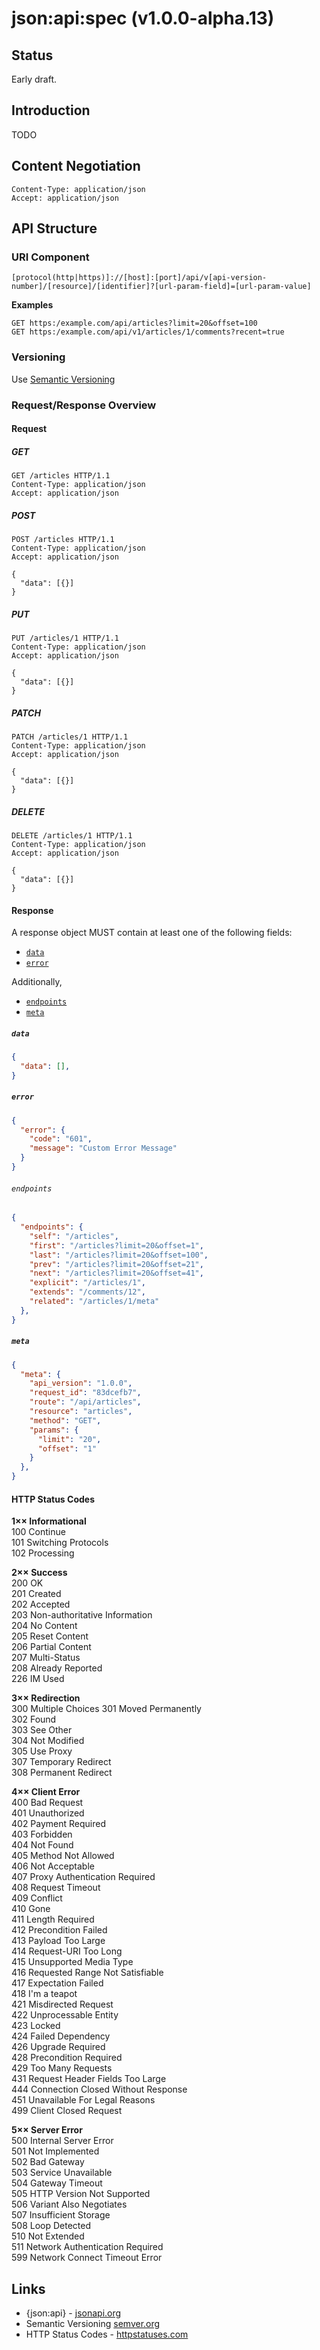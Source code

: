 # json:api:spec (v1.0.0-alpha.13)

## Status

Early draft.

## Introduction

TODO

## Content Negotiation

```
Content-Type: application/json
Accept: application/json
```

## API Structure

### URI Component

```
[protocol(http|https)]://[host]:[port]/api/v[api-version-number]/[resource]/[identifier]?[url-param-field]=[url-param-value]
```

**Examples**
```
GET https:/example.com/api/articles?limit=20&offset=100
GET https:/example.com/api/v1/articles/1/comments?recent=true
```

### Versioning

Use [Semantic Versioning](https://semver.org/)

### Request/Response Overview

#### Request

##### GET

```
GET /articles HTTP/1.1
Content-Type: application/json
Accept: application/json
```

##### POST

```
POST /articles HTTP/1.1
Content-Type: application/json
Accept: application/json

{
  "data": [{}]
}
```

##### PUT

```
PUT /articles/1 HTTP/1.1
Content-Type: application/json
Accept: application/json

{
  "data": [{}]
}
```

##### PATCH

```
PATCH /articles/1 HTTP/1.1
Content-Type: application/json
Accept: application/json

{
  "data": [{}]
}
```

##### DELETE

```
DELETE /articles/1 HTTP/1.1
Content-Type: application/json
Accept: application/json

{
  "data": [{}]
}
```

#### Response

A response object MUST contain at least one of the following fields:

* [`data`](https://github.com/thinkholic/json-api-spec/blob/master/SPEC.md#data)
* [`error`](https://github.com/thinkholic/json-api-spec/blob/master/SPEC.md#error)

Additionally,

* [`endpoints`](https://github.com/thinkholic/json-api-spec/blob/master/SPEC.md#endpoints)
* [`meta`](https://github.com/thinkholic/json-api-spec/blob/master/SPEC.md#meta)

##### `data`

```json
{
  "data": [],
}
```

##### `error`

```json
{
  "error": {
    "code": "601",
    "message": "Custom Error Message"
  }
}
```

###### `endpoints`

```json
{
  "endpoints": {
    "self": "/articles",
    "first": "/articles?limit=20&offset=1",
    "last": "/articles?limit=20&offset=100",
    "prev": "/articles?limit=20&offset=21",
    "next": "/articles?limit=20&offset=41",
    "explicit": "/articles/1",
    "extends": "/comments/12",
    "related": "/articles/1/meta"
  },
}
```

##### `meta`

```json
{
  "meta": {
    "api_version": "1.0.0",
    "request_id": "83dcefb7",
    "route": "/api/articles",
    "resource": "articles",
    "method": "GET",
    "params": {
      "limit": "20",
      "offset": "1"
    }
  },
}
```

#### HTTP Status Codes

**1×× Informational**  
100 Continue  
101 Switching Protocols  
102 Processing

**2×× Success**  
200 OK  
201 Created  
202 Accepted  
203 Non-authoritative Information  
204 No Content  
205 Reset Content  
206 Partial Content  
207 Multi-Status  
208 Already Reported  
226 IM Used  

**3×× Redirection**  
300 Multiple Choices
301 Moved Permanently  
302 Found  
303 See Other  
304 Not Modified  
305 Use Proxy  
307 Temporary Redirect  
308 Permanent Redirect

**4×× Client Error**  
400 Bad Request  
401 Unauthorized  
402 Payment Required  
403 Forbidden  
404 Not Found  
405 Method Not Allowed  
406 Not Acceptable  
407 Proxy Authentication Required  
408 Request Timeout  
409 Conflict  
410 Gone  
411 Length Required  
412 Precondition Failed  
413 Payload Too Large  
414 Request-URI Too Long  
415 Unsupported Media Type  
416 Requested Range Not Satisfiable  
417 Expectation Failed  
418 I'm a teapot  
421 Misdirected Request  
422 Unprocessable Entity  
423 Locked  
424 Failed Dependency  
426 Upgrade Required  
428 Precondition Required  
429 Too Many Requests  
431 Request Header Fields Too Large  
444 Connection Closed Without Response  
451 Unavailable For Legal Reasons  
499 Client Closed Request  

**5×× Server Error**  
500 Internal Server Error  
501 Not Implemented  
502 Bad Gateway  
503 Service Unavailable  
504 Gateway Timeout  
505 HTTP Version Not Supported  
506 Variant Also Negotiates  
507 Insufficient Storage  
508 Loop Detected  
510 Not Extended  
511 Network Authentication Required  
599 Network Connect Timeout Error

## Links
- {json:api} - [jsonapi.org](https://jsonapi.org/)
- Semantic Versioning [semver.org](https://semver.org/)
- HTTP Status Codes - [httpstatuses.com](https://httpstatuses.com/)


